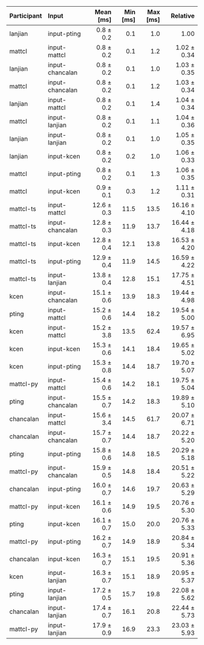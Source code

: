 | Participant | Input | Mean [ms] | Min [ms] | Max [ms] | Relative |
|:---|:---|---:|---:|---:|---:|
| lanjian | input-pting | 0.8 ± 0.2 | 0.1 | 1.0 | 1.00 |
| mattcl | input-mattcl | 0.8 ± 0.2 | 0.1 | 1.2 | 1.02 ± 0.34 |
| lanjian | input-chancalan | 0.8 ± 0.2 | 0.1 | 1.0 | 1.03 ± 0.35 |
| mattcl | input-chancalan | 0.8 ± 0.2 | 0.1 | 1.2 | 1.03 ± 0.34 |
| lanjian | input-mattcl | 0.8 ± 0.2 | 0.1 | 1.4 | 1.04 ± 0.34 |
| mattcl | input-lanjian | 0.8 ± 0.2 | 0.1 | 1.1 | 1.04 ± 0.36 |
| lanjian | input-lanjian | 0.8 ± 0.2 | 0.1 | 1.0 | 1.05 ± 0.35 |
| lanjian | input-kcen | 0.8 ± 0.2 | 0.2 | 1.0 | 1.06 ± 0.33 |
| mattcl | input-pting | 0.8 ± 0.2 | 0.1 | 1.3 | 1.06 ± 0.35 |
| mattcl | input-kcen | 0.9 ± 0.1 | 0.3 | 1.2 | 1.11 ± 0.31 |
| mattcl-ts | input-mattcl | 12.6 ± 0.3 | 11.5 | 13.5 | 16.16 ± 4.10 |
| mattcl-ts | input-chancalan | 12.8 ± 0.3 | 11.9 | 13.7 | 16.44 ± 4.18 |
| mattcl-ts | input-kcen | 12.8 ± 0.4 | 12.1 | 13.8 | 16.53 ± 4.20 |
| mattcl-ts | input-pting | 12.9 ± 0.4 | 11.9 | 14.5 | 16.59 ± 4.22 |
| mattcl-ts | input-lanjian | 13.8 ± 0.4 | 12.8 | 15.1 | 17.75 ± 4.51 |
| kcen | input-chancalan | 15.1 ± 0.6 | 13.9 | 18.3 | 19.44 ± 4.98 |
| pting | input-mattcl | 15.2 ± 0.6 | 14.4 | 18.2 | 19.54 ± 5.00 |
| kcen | input-mattcl | 15.2 ± 3.8 | 13.5 | 62.4 | 19.57 ± 6.95 |
| kcen | input-kcen | 15.3 ± 0.6 | 14.1 | 18.4 | 19.65 ± 5.02 |
| kcen | input-pting | 15.3 ± 0.8 | 14.4 | 18.7 | 19.70 ± 5.07 |
| mattcl-py | input-mattcl | 15.4 ± 0.6 | 14.2 | 18.1 | 19.75 ± 5.04 |
| pting | input-chancalan | 15.5 ± 0.7 | 14.2 | 18.3 | 19.89 ± 5.10 |
| chancalan | input-mattcl | 15.6 ± 3.4 | 14.5 | 61.7 | 20.07 ± 6.71 |
| chancalan | input-chancalan | 15.7 ± 0.7 | 14.4 | 18.7 | 20.22 ± 5.20 |
| pting | input-pting | 15.8 ± 0.6 | 14.8 | 18.5 | 20.29 ± 5.18 |
| mattcl-py | input-chancalan | 15.9 ± 0.5 | 14.8 | 18.4 | 20.51 ± 5.22 |
| chancalan | input-pting | 16.0 ± 0.7 | 14.6 | 19.7 | 20.63 ± 5.29 |
| mattcl-py | input-kcen | 16.1 ± 0.6 | 14.9 | 19.5 | 20.76 ± 5.30 |
| pting | input-kcen | 16.1 ± 0.7 | 15.0 | 20.0 | 20.76 ± 5.33 |
| mattcl-py | input-pting | 16.2 ± 0.7 | 14.9 | 18.9 | 20.84 ± 5.34 |
| chancalan | input-kcen | 16.3 ± 0.7 | 15.1 | 19.5 | 20.91 ± 5.36 |
| kcen | input-lanjian | 16.3 ± 0.7 | 15.1 | 18.9 | 20.95 ± 5.37 |
| pting | input-lanjian | 17.2 ± 0.5 | 15.7 | 19.8 | 22.08 ± 5.62 |
| chancalan | input-lanjian | 17.4 ± 0.7 | 16.1 | 20.8 | 22.44 ± 5.73 |
| mattcl-py | input-lanjian | 17.9 ± 0.9 | 16.9 | 23.3 | 23.03 ± 5.93 |
